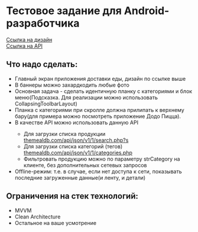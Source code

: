# Тестовое задание для Android-разработчика
<div><a href="https://www.figma.com/file/8FvAWXCD2oD9oSDHx9xFfU/Тестовое-задание-Android?type=design&node-id=0-1&mode=design&t=8ZuZBEgxuMHAqrpe-0">Ссылка на дизайн</a></div>
<div><a href="https://www.themealdb.com/api.php">Ссылка на API</a></div>

<div><h2>Что надо сделать:</h2></div>
<div>
  <ul>
		<li type="disc">Главный экран приложения доставки еды, дизайн по ссылке выше</li>
    <li type="disc">В баннеры можно захардкодить любые фото</li>
    <li type="disc">Основная задача - сделать идентичную планку с категориями и блок меню(Подсказка. Для реализации можно использовать CollapsingToolbarLayout)</li>
    <li type="disc">Планка с категориями при скролле должна прилипать к верхнему бару(для примера можно посмотреть приложение Додо Пицца).</li>
    <li type="disc">В качестве API можно использовать данную API </li>
    <ul>
      <li type="circle">Для загрузки списка продукции <a href="themealdb.com/api/json/v1/1/search.php?s">themealdb.com/api/json/v1/1/search.php?s</a></li>
      <li type="circle">Для загрузки списка категорий (тегов) <a href="themealdb.com/api/json/v1/1/categories.php">themealdb.com/api/json/v1/1/categories.php</a></li>
      <li type="circle">Фильтровать продукцию можно по параметру strCategory на клиенте, без дополнительных сетевых запросов</li>
    </ul></li>
    <li type="disc">Offline-режим: т.е. в случае, если нет доступа к сети, показывать последние загруженные данные(и ленту, и детали)</li>
	</ul>
</div>

<div><h2>Ограничения на стек технологий:</h2></div>
<div>
  <ul>
		<li type="disc">MVVM</li>
    <li type="disc">Clean Architecture</li>
    <li type="disc">Остальное на ваше усмотрение</li>
  </ul>
</div>
